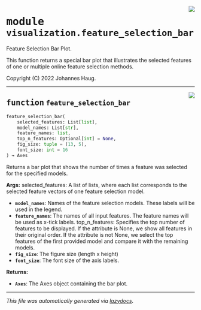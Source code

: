 <!-- markdownlint-disable -->

<a href="https://github.com/haugjo/float/tree/main/float/visualization/feature_selection_bar.py#L0"><img align="right" style="float:right;" src="https://img.shields.io/badge/-source-cccccc?style=flat-square"></a>

# <kbd>module</kbd> `visualization.feature_selection_bar`
Feature Selection Bar Plot. 

This function returns a special bar plot that illustrates the selected features of one or multiple online feature selection methods. 

Copyright (C) 2022 Johannes Haug. 


---

<a href="https://github.com/haugjo/float/tree/main/float/visualization/feature_selection_bar.py#L19"><img align="right" style="float:right;" src="https://img.shields.io/badge/-source-cccccc?style=flat-square"></a>

## <kbd>function</kbd> `feature_selection_bar`

```python
feature_selection_bar(
    selected_features: List[list],
    model_names: List[str],
    feature_names: list,
    top_n_features: Optional[int] = None,
    fig_size: tuple = (13, 5),
    font_size: int = 16
) → Axes
```

Returns a bar plot that shows the number of times a feature was selected for the specified models. 



**Args:**
  selected_features:  A list of lists, where each list corresponds to the selected feature vectors of one feature selection model. 
 - <b>`model_names`</b>:  Names of the feature selection models. These labels will be used in the legend. 
 - <b>`feature_names`</b>:  The names of all input features. The feature names will be used as x-tick labels. top_n_features:  Specifies the top number of features to be displayed. If the attribute is None, we show all features in  their original order. If the attribute is not None, we select the top features of the first provided model  and compare it with the remaining models. 
 - <b>`fig_size`</b>:  The figure size (length x height) 
 - <b>`font_size`</b>:  The font size of the axis labels. 



**Returns:**
 
 - <b>`Axes`</b>:  The Axes object containing the bar plot. 




---

_This file was automatically generated via [lazydocs](https://github.com/ml-tooling/lazydocs)._
